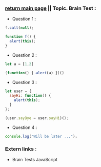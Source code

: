 ### [return main page](../READmE.md) || Topic. Brain Test :

* Question 1 :

```js
f.call(null);

function f() {
  alert(this);
}
```

* Question 2 :

```js
let a = [1,2]

(function() { alert(a) })()
```

* Question 3 : 

```js
let user = {
  sayHi: function() {
    alert(this);
  }
};

(user.sayBye = user.sayHi)();
```

* Question 4 :

```js
console.log("Will be later ...");
```

### Extern links :
* Brain Tests JavaScript
